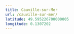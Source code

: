 ```yaml
---
title: Cauville-sur-Mer
url: /cauville-sur-mer/
latitude: 49.595226700000005
longitude: 0.1307202
---
```


